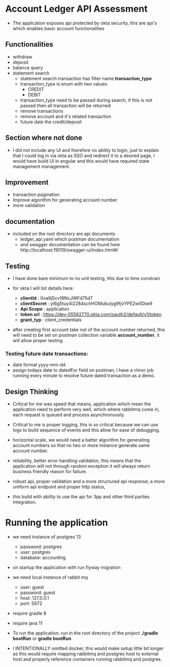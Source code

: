 # Account Ledger API Assessment

- The application exposes api protected by okta security, this are api's which enables basic account functionalities
## Functionalities
- withdraw
- deposit
- balance query
- statement search
  - statement search transaction has filter name **transaction_type**
  - transaction_type is enum with two values:
    - CREDIT
    - DEBIT
  - transaction_type need to be passed during search, if this is not passed then all transaction will be returned
  - remove transactions 
  - remove account and it's related transaction
  - future date the credit/deposit


## Section where not done

- I did not include any UI and therefore no ability to login, just to explain that I could log in via okta as SSO and redirect it to a desired page, I would have build UI in angular and this would have required state management management.

## Improvement
 - transaction pagination
 - Improve algorithm for generating account number
 - more validation
 
## documentation

- included on the root directory are api documents
  - ledger_api.yaml which postman documentation
  - and swagger documentation can be found here http://localhost:19019/swagger-ui/index.html#/


## Testing

- I have done bare minimum to no unit testing, this due to time constrain

-  for okta I will list details here:
     - **clientId** : 0oa9j5cv18NcJWFd75d7
     - **clientSecret** : yl6g5tuy4i2284schHOMubulyg9fjvYPE2w0Diw9
     - **Api Scope** : application
     - **token url** : https://dev-05562770.okta.com/oauth2/default/v1/token
     - **grant_typ** : client_credentials


- after creating first account take not of the account number returned, this will need to be set on postman collection variable **account_number**, it will allow proper testing

### Testing future date transactions:

 - date format yyyy-mm-dd
 - assign todays date to datedFor field on postman, I have a chron job running every minute to resolve future dated transaction as a demo. 

## Design Thinking

- Critical for me was speed that means, application which mean the application need to perform very well, which where rabbitmq come in, each request is queued and process asynchronously.

- Critical to me is proper logging, this is so critical because we can use logs to build sequence of events and this allow for ease of debugging.

- horizontal scale, we would need a batter algorithm for generating account numbers so that no two or more instance generate same account number.

- reliability, better error handling validation, this means that the application will not through random exception it will always return business friendly reason for failure. 

- robust api, proper validation and a more structured api response; a more uniform api endpoint and proper http status, 

- this build with ability to use the api for 3pp and other third parties integration.


# Running the application

- we need instance of postgres 13
  - password: postgres
  - user: postgres
  - database: accounting
- on startup the application with run flyway migration
- we need local instance of rabbit mq
    - user: guest
    - password: guest
    - host: 127.0.0.1
    - port: 5672
-  require gradle 8
-  require java 11
-  To run the application: run in the root directory of the project **./gradle bootRun** or **gradle bootRun**

- I INTENTIONALLY  omitted  docker, this would make setup little bit longer as this would require mapping rabbitmq and postgres host to external host and properly reference containers running rabbitmq and postgres. 
